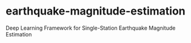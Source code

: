 # earthquake-magnitude-estimation
Deep Learning Framework for Single-Station Earthquake Magnitude Estimation
